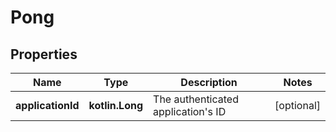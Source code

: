 
# Pong

## Properties
| Name | Type | Description | Notes |
| ------------ | ------------- | ------------- | ------------- |
| **applicationId** | **kotlin.Long** | The authenticated application&#39;s ID |  [optional] |



